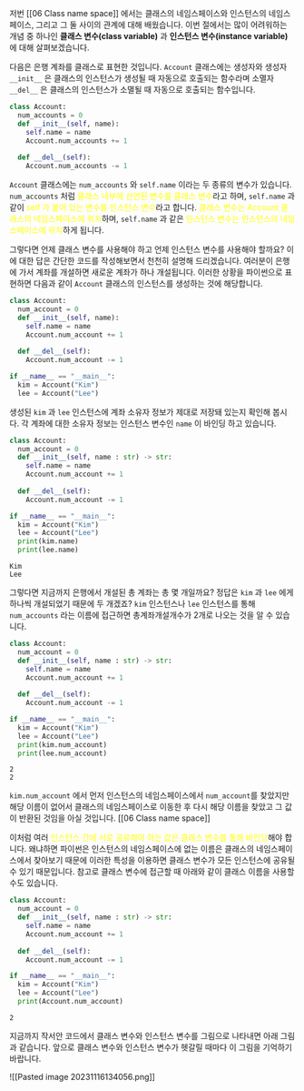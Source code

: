 저번 [[06 Class name space]] 에서는 클래스의 네임스페이스와 인스턴스의 네임스페이스, 그리고 그 둘 사이의 관계에 대해 배웠습니다. 이번 절에서는 많이 어려워하는 개념 중 하나인 **클래스 변수(class variable)** 과 **인스턴스 변수(instance variable)** 에 대해 살펴보겠습니다.

다음은 은행 계좌를 클래스로 표현한 것입니다. `Account` 클래스에는 생성자와 생성자 `__init__` 은 클래스의 인스턴스가 생성될 때 자동으로 호출되는 함수라며 소멸자 `__del__` 은 클래스의 인스턴스가 소멸될 때 자동으로 호출되는 함수입니다.

```python
class Account:
  num_accounts = 0
  def __init__(self, name):
    self.name = name
    Account.num_accounts += 1
  
  def __del__(self):
    Account.num_accounts -= 1

```

`Account` 클래스에는 `num_accounts` 와 `self.name` 이라는 두 종류의 변수가 있습니다. `num_accounts` 처럼<font color="#ffff00"> 클래스 내부에 선언된 변수를 클래스 변수</font>라고 하며, `self.name` 과 같이 <font color="#ffff00">self 가 붙어 있는 변수를 인스턴스 변수</font>라고 합니다. <font color="#ffff00">클래스 변수는 Account 클래스의 네임스페이스에 위치</font>하며, `self.name` 과 같은 <font color="#ffff00">인스턴스 변수는 인스턴스의 네임스페이스에 위치</font>하게 됩니다.

그렇다면 언제 클래스 변수를 사용해야 하고 언제 인스턴스 변수를 사용해야 할까요? 이에 대한 답은 간단한 코드를 작성해보면서 천천히 설명해 드리겠습니다. 여러분이 은행에 가서 계좌를 개설하면 새로운 계좌가 하나 개설됩니다. 이러한 상황을 파이썬으로 표현하면 다음과 같이 `Account` 클래스의 인스턴스를 생성하는 것에 해당합니다.

```python
class Account:
  num_account = 0
  def __init__(self, name):
    self.name = name
    Account.num_account += 1
  
  def __del__(self):
    Account.num_account -= 1

if __name__ == "__main__":
  kim = Account("Kim")
  lee = Account("Lee")
```

생성된 `kim` 과 `lee` 인스턴스에 계좌 소유자 정보가 제대로 저장돼 있는지 확인해 봅시다. 각 계좌에 대한 소유자 정보는 인스턴스 변수인 `name` 이 바인딩 하고 있습니다.

```python
class Account:
  num_account = 0
  def __init__(self, name : str) -> str:
    self.name = name
    Account.num_account += 1
  
  def __del__(self):
    Account.num_account -= 1

if __name__ == "__main__":
  kim = Account("Kim")
  lee = Account("Lee")
  print(kim.name)
  print(lee.name)
```

```
Kim
Lee
```

그렇다면 지금까지 은행에서 개설된 총 계좌는 총 몇 개일까요? 정답은 `kim` 과 `lee` 에게 하나씩 개설되었기 때문에 두 개겠죠?
`kim` 인스턴스나 `lee` 인스턴스를 통해 `num_accounts` 라는 이름에 접근하면 총계좌개설개수가 2개로 나오는 것을 알 수 있습니다.

```python
class Account:
  num_account = 0
  def __init__(self, name : str) -> str:
    self.name = name
    Account.num_account += 1
  
  def __del__(self):
    Account.num_account -= 1

if __name__ == "__main__":
  kim = Account("Kim")
  lee = Account("Lee")
  print(kim.num_account)
  print(lee.num_account)
```

```
2
2
```

`kim.num_account` 에서 먼저 인스턴스의 네임스페이스에서 `num_account`를 찾았지만 해당 이름이 없어서 클래스의 네임스페이스로 이동한 후 다시 해당 이름을 찾았고 그 값이 반환된 것임을 아실 것입니다. [[06 Class name space]]

이처럼 여러 <font color="#ffff00">인스턴스 간에 서로 공유해야 하는 값은 클래스 변수를 통해 바인딩</font>해야 합니다. 왜냐하면 파이썬은 인스턴스의 네임스페이스에 없는 이름은 클래스의 네임스페이스에서 찾아보기 때문에 이러한 특성을 이용하면 클래스 변수가 모든 인스턴스에 공유될 수 있기 때문입니다. 참고로 클래스 변수에 접근할 때 아래와 같이 클래스 이름을 사용할 수도 있습니다.

```python
class Account:
  num_account = 0
  def __init__(self, name : str) -> str:
    self.name = name
    Account.num_account += 1
  
  def __del__(self):
    Account.num_account -= 1

if __name__ == "__main__":
  kim = Account("Kim")
  lee = Account("Lee")
  print(Account.num_account)
```

```
2
```

지금까지 작서안 코드에서 클래스 변수와 인스턴스 변수를 그림으로 나타내면 아래 그림과 같습니다. 앞으로 클래스 변수와 인스턴스 변수가 헷갈릴 때마다 이 그림을 기억하기 바랍니다.

![[Pasted image 20231116134056.png]]

